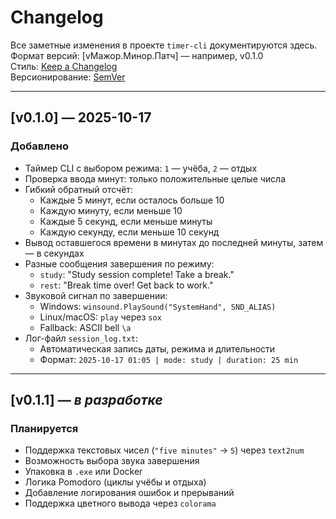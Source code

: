 # Changelog

Все заметные изменения в проекте `timer-cli` документируются здесь.  
Формат версий: [vМажор.Минор.Патч] — например, v0.1.0  
Стиль: [Keep a Changelog](https://keepachangelog.com/ru/1.0.0/)  
Версионирование: [SemVer](https://semver.org/lang/ru/)

---

## [v0.1.0] — 2025-10-17

### Добавлено
- Таймер CLI с выбором режима: `1` — учёба, `2` — отдых
- Проверка ввода минут: только положительные целые числа
- Гибкий обратный отсчёт:
  - Каждые 5 минут, если осталось больше 10
  - Каждую минуту, если меньше 10
  - Каждые 5 секунд, если меньше минуты
  - Каждую секунду, если меньше 10 секунд
- Вывод оставшегося времени в минутах до последней минуты, затем — в секундах
- Разные сообщения завершения по режиму:
  - `study`: "Study session complete! Take a break."
  - `rest`: "Break time over! Get back to work."
- Звуковой сигнал по завершении:
  - Windows: `winsound.PlaySound("SystemHand", SND_ALIAS)`
  - Linux/macOS: `play` через `sox`
  - Fallback: ASCII bell `\a`
- Лог-файл `session_log.txt`:
  - Автоматическая запись даты, режима и длительности
  - Формат: `2025-10-17 01:05 | mode: study | duration: 25 min`

---

## [v0.1.1] — *в разработке*

### Планируется
- Поддержка текстовых чисел (`"five minutes"` → `5`) через `text2num`
- Возможность выбора звука завершения
- Упаковка в `.exe` или Docker
- Логика Pomodoro (циклы учёбы и отдыха)
- Добавление логирования ошибок и прерываний
- Поддержка цветного вывода через `colorama`
